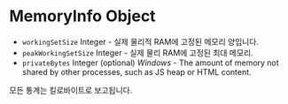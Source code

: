 # MemoryInfo Object

* `workingSetSize` Integer - 실제 물리적 RAM에 고정된 메모리 양입니다.
* `peakWorkingSetSize` Integer - 실제 물리 RAM에 고정된 최대 메모리.
* `privateBytes` Integer (optional) _Windows_ - The amount of memory not shared by other processes, such as JS heap or HTML content.

모든 통계는 킬로바이트로 보고됩니다.
